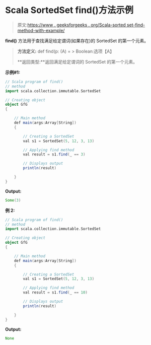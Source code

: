 # Scala SortedSet find()方法示例

> 原文:[https://www . geeksforgeeks . org/Scala-sorted set-find-method-with-example/](https://www.geeksforgeeks.org/scala-sortedset-find-method-with-example/)

**find()** 方法用于查找满足给定谓词(如果存在)的 SortedSet 的第一个元素。

> **方法定义:** def find(p: (A) = > Boolean:选项【A】
> 
> **返回类型:**返回满足给定谓词的 SortedSet 的第一个元素。

**示例#1:**

```scala
// Scala program of find() 
// method 
import scala.collection.immutable.SortedSet

// Creating object 
object GfG 
{ 

    // Main method 
    def main(args:Array[String]) 
    { 

        // Creating a SortedSet 
        val s1 = SortedSet(5, 12, 3, 13) 

        // Applying find method 
        val result = s1.find(_ == 3) 

        // Displays output 
        println(result) 

    } 
} 
```

**Output:**

```scala
Some(3)

```

**例 2:**

```scala
// Scala program of find() 
// method 
import scala.collection.immutable.SortedSet

// Creating object 
object GfG 
{ 

    // Main method 
    def main(args:Array[String]) 
    { 

        // Creating a SortedSet 
        val s1 = SortedSet(5, 12, 3, 13) 

        // Applying find method 
        val result = s1.find(_ == 10) 

        // Displays output 
        println(result) 

    } 
} 
```

**Output:**

```scala
None

```